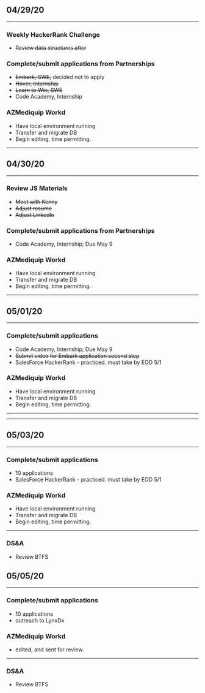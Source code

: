 ## 04/29/20

---

### Weekly HackerRank Challenge

- <s>Review data structures after</s>

### Complete/submit applications from Partnerships

- <s>Embark, SWE,</s> decided not to apply
- <s>Hover, Internship</s>
- <s>Learn to Win, SWE</s>
- Code Academy, Internship

### AZMediquip Workd

- Have local environment running
- Transfer and migrate DB
- Begin editing, time permitting.

---

## 04/30/20

---

### Review JS Materials

- <s>Meet with Kenny</s>
- <s>Adjust resume</s>
- <s>Adjust LinkedIn</s>

### Complete/submit applications from Partnerships

- Code Academy, Internship; Due May 9

### AZMediquip Workd

- Have local environment running
- Transfer and migrate DB
- Begin editing, time permitting.

---

## 05/01/20

---

### Complete/submit applications

- Code Academy, Internship; Due May 9
- <s>Submit video for Embark application second step</s>
- SalesForce HackerRank - practiced. must take by EOD 5/1

### AZMediquip Workd

- Have local environment running
- Transfer and migrate DB
- Begin editing, time permitting.

---

---

## 05/03/20

---

### Complete/submit applications

- 10 applications
- SalesForce HackerRank - practiced. must take by EOD 5/1

### AZMediquip Workd

- Have local environment running
- Transfer and migrate DB
- Begin editing, time permitting.

---

### DS&A

- Review BTFS

## 05/05/20

---

### Complete/submit applications

- 10 applications
- outreach to LynxDx

### AZMediquip Workd

- edited, and sent for review.

---

### DS&A

- Review BTFS
